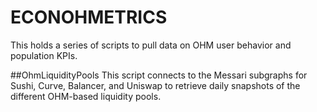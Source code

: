 # ECONOHMETRICS

This holds a series of scripts to pull data on OHM user behavior and population KPIs.


##OhmLiquidityPools
This script connects to the Messari subgraphs for Sushi, Curve, Balancer, and Uniswap to retrieve daily snapshots of the different OHM-based liquidity pools.
